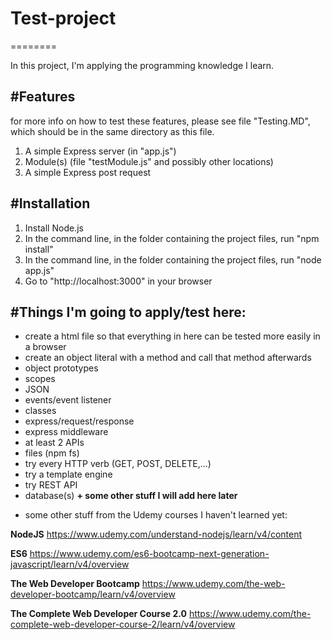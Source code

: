 # Test-project
========

In this project, I'm applying the programming knowledge I learn. 

#Features
--------
for more info on how to test these features, please see file "Testing.MD", which should be in the same directory as this file. 

1. A simple Express server (in "app.js")
2. Module(s) (file "testModule.js" and possibly other locations)
3. A simple Express post request

#Installation
------------
1. Install Node.js 
2. In the command line, in the folder containing the project files, run "npm install"
3. In the command line, in the folder containing the project files, run "node app.js"
4. Go to "http://localhost:3000" in your browser

#Things I'm going to apply/test here:
------------
- create a html file so that everything in here can be tested more easily in a browser
- create an object literal with a method and call that method afterwards 
- object prototypes
- scopes
- JSON
- events/event listener
- classes
- express/request/response
- express middleware
- at least 2 APIs
- files (npm fs)
- try every HTTP verb (GET, POST, DELETE,...)
- try a template engine
- try REST API 
- database(s)
**+ some other stuff I will add here later**

+ some other stuff from the Udemy courses I haven't learned yet:

**NodeJS** https://www.udemy.com/understand-nodejs/learn/v4/content

**ES6** https://www.udemy.com/es6-bootcamp-next-generation-javascript/learn/v4/overview

**The Web Developer Bootcamp** https://www.udemy.com/the-web-developer-bootcamp/learn/v4/overview

**The Complete Web Developer Course 2.0** https://www.udemy.com/the-complete-web-developer-course-2/learn/v4/overview